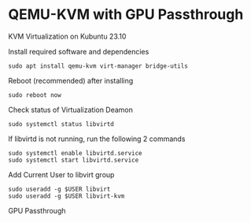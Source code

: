 # QEMU-KVM with GPU Passthrough

KVM Virtualization on Kubuntu 23.10

Install required software and dependencies
```shell
sudo apt install qemu-kvm virt-manager bridge-utils
```

Reboot (recommended) after installing
```shell
sudo reboot now
```

Check status of Virtualization Deamon
```shell
sudo systemctl status libvirtd
```

If libvirtd is not running, run the following 2 commands
```shell
sudo systemctl enable libvirtd.service
sudo systemctl start libvirtd.service
```

Add Current User to libvirt group
```shell
sudo useradd -g $USER libvirt
sudo useradd -g $USER libvirt-kvm
```

GPU Passthrough




